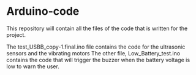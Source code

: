 # Arduino-code
This repository will contain all the files of the code that is written for the project. 

The test_USBB_copy-1.final.ino file contains the code for the ultrasonic sensors and the vibrating motors
The other file, Low_Battery_test.ino contains the code that will trigger the buzzer when the battery voltage is low to warn the user. 
